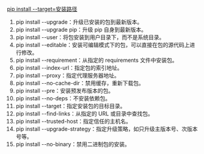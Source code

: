 [pip install --target=安装路径](https://blog.csdn.net/Emily_ASL/article/details/128109606)

1. pip install --upgrade：升级已安装的包到最新版本。
2. pip install --upgrade pip：升级 pip 自身到最新版本。
3. pip install --user：将包安装到用户目录下，而不是系统目录。
4. pip install --editable：安装可编辑模式下的包，可以直接在包的源代码上进行修改。
5. pip install --requirement：从指定的 requirements 文件中安装包。
6. pip install --index-url：指定包的索引地址。
7. pip install --proxy：指定代理服务器地址。
8. pip install --no-cache-dir：禁用缓存，重新下载包。
9. pip install --pre：安装预发布版本的包。
10. pip install --no-deps：不安装依赖包。
11. pip install --target：指定安装包的目标目录。
12. pip install --find-links：从指定的 URL 或目录中查找包。
13. pip install --trusted-host：指定信任的主机名。
14. pip install --upgrade-strategy：指定升级策略，如只升级主版本号、次版本号等。
15. pip install --no-binary：禁用二进制包的安装。
